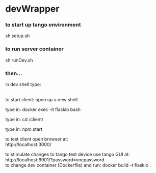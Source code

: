 # devWrapper
<h3> to start up tango environment </h3>
<p> sh setup.sh </p>
<h3> to run server container </h3>
<p> sh runDev.sh </p>
<h3> then... </h3>
<p></p><p> in dev shell type:<br>
 <br>
<p> to start client: open up a new shell </p>
<p> type in: docker exec -it flaskio bash </p>
<p> type in: cd /client/ </p>
<p> type in: npm start </p>

to test client open browser at: <br>
http://localhost:3000/ <br>

to stimulate changes to tango test device use tango GUI at: <br>
http://localhost:6901/?password=vncpassword <br>
to change dev container (Dockerfile) and run: docker build -t flaskio .

